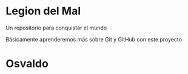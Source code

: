# Legion del Mal
Un repositorio para conquistar el mundo

Básicamente aprenderemos más sobre Git y GitHub con este proyecto


# Osvaldo



